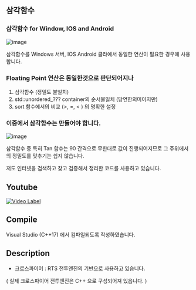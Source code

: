 ## 삼각함수
### 삼각함수 for Window, IOS and Android


![image](https://user-images.githubusercontent.com/1701385/152289521-c2cbb930-1e99-430d-a78e-fc17112052ec.png)

삼각함수를 Windows 서버, IOS Android 클라에서 동일한 연산이 필요한 경우에 사용합니다.


### Floating Point 연산은 동일한것으로 판단되어지나

1. 삼각함수 (정밀도 불일치)
2. std::unordered_??? container의 순서불일치 (당연한의미이지만)
3. sort 함수에서의 비교 (>, =, < ) 의 명확한 설정

### 이중에서 삼각함수는 만들어야 합니다.

![image](https://user-images.githubusercontent.com/1701385/152289464-aaf6e176-218e-4557-8a0e-b522fdc10ee5.png)


삼각함수 중 특히 Tan 함수는 90 간격으로 무한대로 값이 진행되어지므로 
그 주위에서의 정밀도를 맞추기는 쉽지 않습니다.

저도 인터넷을 검색하고 찾고 검증해서 정리한 코드를 사용하고 있습니다.

## Youtube

[![Video Label](https://img.youtube.com/vi/0aml9IwLUgE/0.jpg)](https://youtu.be/0aml9IwLUgE)

## Compile

Visual Studio (C++17) 에서 컴파일되도록 작성하였습니다.

## Description

- 크로스파이어 : RTS 전투엔진의 기반으로 사용하고 있습니다.

( 실제 크로스파이어 전투엔진은 C++ 으로 구성되어져 있읍니다. )
